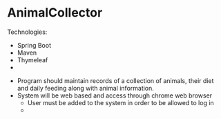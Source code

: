 # AnimalCollector

Technologies: 
 - Spring Boot
 - Maven
 - Thymeleaf
 - 

* Program should maintain records of a collection of animals, their diet and daily feeding along with animal information.
* System will be web based and access through chrome web browser
    * User must be added to the system in order to be allowed to log in
    * 

